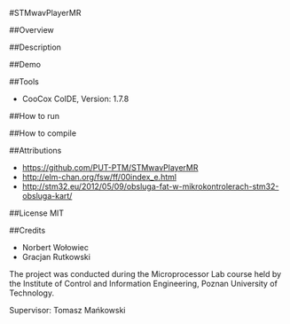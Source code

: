#STMwavPlayerMR

##Overview


##Description


##Demo


##Tools
- CooCox CoIDE, Version: 1.7.8

##How to run






##How to compile

##Attributions

- https://github.com/PUT-PTM/STMwavPlayerMR
- http://elm-chan.org/fsw/ff/00index_e.html
- http://stm32.eu/2012/05/09/obsluga-fat-w-mikrokontrolerach-stm32-obsluga-kart/

##License
MIT

##Credits
* Norbert Wołowiec		
* Gracjan Rutkowski

The project was conducted during the Microprocessor Lab course held by the Institute of Control and Information Engineering, Poznan University of Technology.

Supervisor: Tomasz Mańkowski
